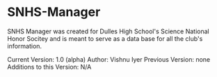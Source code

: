 SNHS-Manager
============

SNHS Manager was created for Dulles High School's Science National Honor Socitey and is meant to serve as a data base 
for all the club's information. 

Current Version:  1.0 (alpha)
Author: Vishnu Iyer
Previous Version: none
Additions to this Version: N/A
